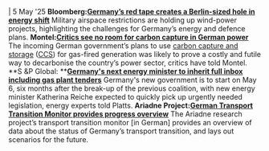 | 5 May '25
**Bloomberg:**[**Germany’s red tape creates a Berlin-sized hole in energy shift**](https://www.bloomberg.com/news/features/2025-05-03/germany-s-red-tape-delays-power-projects-as-defense-and-energy-needs-clash)
Military airspace restrictions are holding up wind-power projects, highlighting the challenges for Germany’s energy and defence plans.
**Montel:**[**Critics see no room for carbon capture in German power**](https://montelnews.com/news/eac189f7-66b2-439d-8c49-c1e75cafc7c9/critics-see-no-room-for-ccs-in-german-power)
The incoming German government’s plans to use [carbon capture and storage](https://www.cleanenergywire.org/glossary/letter_c#carbon_capture_and_storage) ([CCS](https://www.cleanenergywire.org/glossary/letter_c#ccs)) for gas-fired generation was likely to prove a costly and futile way to decarbonise the country’s power sector, critics have told Montel.
**S &P Global: **[**Germany's next energy minister to inherit full inbox including gas plant tenders**](https://www.spglobal.com/commodity-insights/en/news-research/latest-news/electric-power/050225-feature-germanys-next-energy-minister-to-inherit-full-inbox-including-gas-plant-tenders)
Germany's new government is to start on May 6, six months after the break-up of the previous coalition, with new energy minister Katherina Reiche expected to quickly pick up urgently needed legislation, energy experts told Platts.
**Ariadne Project:**[**German Transport Transition Monitor provides progress overview**](https://mcc-berlin-ariadne.shinyapps.io/verkehrswendemonitor/)
The Ariadne research project’s transport transition monitor [in German] provides an overview of data about the status of Germany’s transport transition, and lays out scenarios for the future.